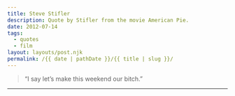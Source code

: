 ```yaml
---
title: Steve Stifler
description: Quote by Stifler from the movie American Pie.
date: 2012-07-14
tags: 
  - quotes
  - film
layout: layouts/post.njk
permalink: /{{ date | pathDate }}/{{ title | slug }}/
---
```


> “I say let’s make this weekend our bitch.”

---
